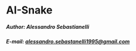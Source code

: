 # AI-Snake

##### Author: Alessandro Sebastianelli
##### E-mail: alessandro.sebastanelli1995@gmail.com